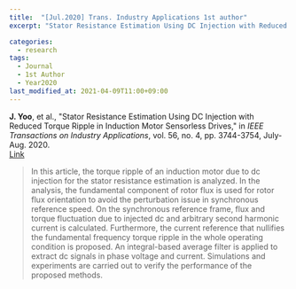 ```yaml
---
title:  "[Jul.2020] Trans. Industry Applications 1st author"
excerpt: "Stator Resistance Estimation Using DC Injection with Reduced Torque Ripple in Induction Motor Sensorless Drives."

categories:
  - research
tags:
  - Journal
  - 1st Author
  - Year2020
last_modified_at: 2021-04-09T11:00+09:00
---
```


**J. Yoo**, et al., "Stator Resistance Estimation Using DC Injection with Reduced Torque Ripple in Induction Motor Sensorless Drives," in *IEEE Transactions on Industry Applications*, vol. 56, no. 4, pp. 3744-3754, July-Aug. 2020.  
[Link](https://ieeexplore.ieee.org/document/9055132)  
  
>In this article, the torque ripple of an induction motor due to dc injection for the stator resistance estimation is analyzed. In the analysis, the fundamental component of rotor flux is used for rotor flux orientation to avoid the perturbation issue in synchronous reference speed. On the synchronous reference frame, flux and torque fluctuation due to injected dc and arbitrary second harmonic current is calculated. Furthermore, the current reference that nullifies the fundamental frequency torque ripple in the whole operating condition is proposed. An integral-based average filter is applied to extract dc signals in phase voltage and current. Simulations and experiments are carried out to verify the performance of the proposed methods.

